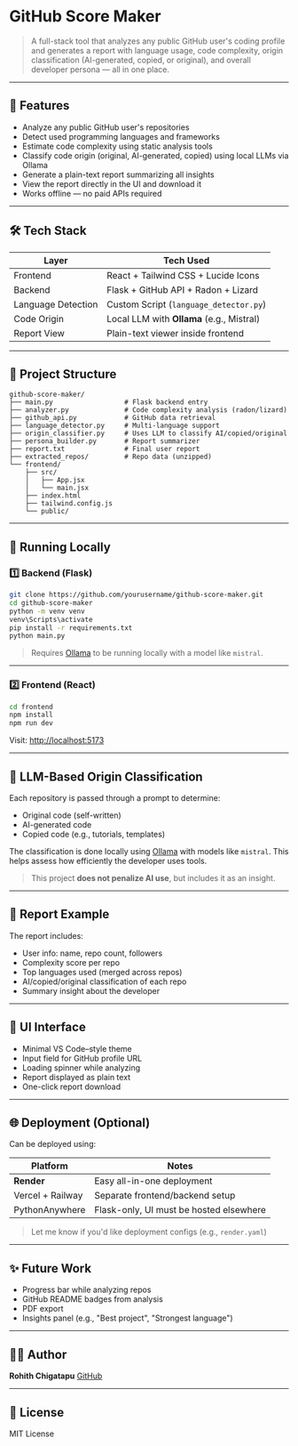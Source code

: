 # GitHub Score Maker

> A full-stack tool that analyzes any public GitHub user's coding profile and generates a report with language usage, code complexity, origin classification (AI-generated, copied, or original), and overall developer persona — all in one place.

---

## 🌟 Features

* Analyze any public GitHub user's repositories
* Detect used programming languages and frameworks
* Estimate code complexity using static analysis tools
* Classify code origin (original, AI-generated, copied) using local LLMs via Ollama
* Generate a plain-text report summarizing all insights
* View the report directly in the UI and download it
* Works offline — no paid APIs required

---

## 🛠 Tech Stack

| Layer              | Tech Used                                 |
| ------------------ | ----------------------------------------- |
| Frontend           | React + Tailwind CSS + Lucide Icons       |
| Backend            | Flask + GitHub API + Radon + Lizard       |
| Language Detection | Custom Script (`language_detector.py`)    |
| Code Origin        | Local LLM with **Ollama** (e.g., Mistral) |
| Report View        | Plain-text viewer inside frontend         |

---

## 📆 Project Structure

```
github-score-maker/
├── main.py                  # Flask backend entry
├── analyzer.py              # Code complexity analysis (radon/lizard)
├── github_api.py            # GitHub data retrieval
├── language_detector.py     # Multi-language support
├── origin_classifier.py     # Uses LLM to classify AI/copied/original
├── persona_builder.py       # Report summarizer
├── report.txt               # Final user report
├── extracted_repos/         # Repo data (unzipped)
└── frontend/
    ├── src/
    │   ├── App.jsx
    │   └── main.jsx
    ├── index.html
    ├── tailwind.config.js
    └── public/
```

---

## 🚀 Running Locally

### 1️⃣ Backend (Flask)

```bash
git clone https://github.com/yourusername/github-score-maker.git
cd github-score-maker
python -m venv venv
venv\Scripts\activate
pip install -r requirements.txt
python main.py
```

> Requires [Ollama](https://ollama.com/) to be running locally with a model like `mistral`.

---

### 2️⃣ Frontend (React)

```bash
cd frontend
npm install
npm run dev
```

Visit: [http://localhost:5173](http://localhost:5173)

---

## 🧠 LLM-Based Origin Classification

Each repository is passed through a prompt to determine:

* Original code (self-written)
* AI-generated code
* Copied code (e.g., tutorials, templates)

The classification is done locally using [Ollama](https://ollama.com/) with models like `mistral`. This helps assess how efficiently the developer uses tools.

> This project **does not penalize AI use**, but includes it as an insight.

---

## 📄 Report Example

The report includes:

* User info: name, repo count, followers
* Complexity score per repo
* Top languages used (merged across repos)
* AI/copied/original classification of each repo
* Summary insight about the developer

---

## 💽 UI Interface

* Minimal VS Code–style theme
* Input field for GitHub profile URL
* Loading spinner while analyzing
* Report displayed as plain text
* One-click report download

---

## 🌐 Deployment (Optional)

Can be deployed using:

| Platform         | Notes                                   |
| ---------------- | --------------------------------------- |
| **Render**       | Easy all-in-one deployment              |
| Vercel + Railway | Separate frontend/backend setup         |
| PythonAnywhere   | Flask-only, UI must be hosted elsewhere |

> Let me know if you'd like deployment configs (e.g., `render.yaml`)

---

## ✨ Future Work

* Progress bar while analyzing repos
* GitHub README badges from analysis
* PDF export
* Insights panel (e.g., "Best project", "Strongest language")

---

## 👨‍💻 Author

**Rohith Chigatapu**
[GitHub](https://github.com/Rohit04052004)

---

## 📄 License

MIT License
